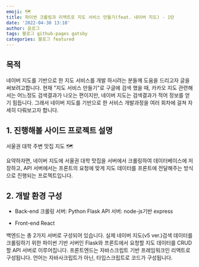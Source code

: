 ```yaml
---
emoji: 🗺
title: 파이썬 크롤링과 리액트로 지도 서비스 만들기(feat. 네이버 지도) - 1탄
date: '2022-04-30 13:10'
author: 윤로그
tags: 블로그 github-pages gatsby
categories: 블로그 featured
---
```


## 목적

네이버 지도를 기반으로 한 지도 서비스를 개발 하시려는 분들께 도움을 드리고자 글을 써보려고합니다.
현재 "지도 서비스 만들기"로 구글에 검색 했을 때, 카카오 지도 관련해서는 어느정도 검색결과가 나오는 편이지만,
네이버 지도는 검색결과가 적어 정보를 얻기 힘듭니다. 그래서 네이버 지도를 기반으로 한 서비스 개발과정을 여러 회차에 걸쳐 자세히 다뤄보고자 합니다.

## 1. 진행해볼 사이드 프로젝트 설명

서울권 대학 주변 맛집 지도 🗺

요약하자면, 네이버 지도에 서울권 대학 맛집을 서버에서 크롤링하여 데이터베이스에 저장하고, API 서버에서는 프론트의 요청에 맞게 지도 데이터를 프론트에 전달해주는 방식으로 진행되는 프로젝트입니다.

## 2. 개발 환경 구성

- Back-end
  크롤링 서버: Python Flask
  API 서버: node-js기반 express

- Front-end
  React

백엔드는 총 2가지 서버로 구성되어 있습니다. 실제 네이버 지도(v5 ver.)검색 데이터를 크롤링하기 위한 파이썬 기반 서버인 Flask와 프론트에서 요청할 지도 데이터를 CRUD할 API 서버로 이루어집니다.
프론트엔드는 자바스크립트 기반 프레임워크인 리액트로 구성됩니다. 언어는 자바사크립트가 아닌, 타입스크립트로 코드가 구성됩니다.

```toc

```
